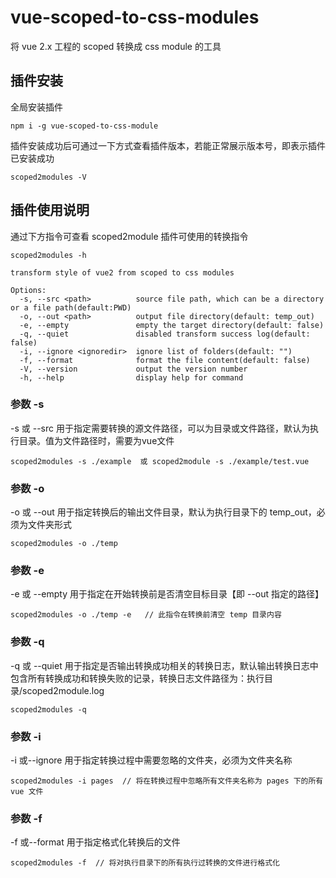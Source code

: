 # vue-scoped-to-css-modules
将 vue 2.x 工程的 scoped 转换成 css module 的工具

## 插件安装

全局安装插件
```
npm i -g vue-scoped-to-css-module
```
插件安装成功后可通过一下方式查看插件版本，若能正常展示版本号，即表示插件已安装成功
```
scoped2modules -V
```

## 插件使用说明
通过下方指令可查看 scoped2module 插件可使用的转换指令
```
scoped2modules -h
```

```
transform style of vue2 from scoped to css modules

Options:
  -s, --src <path>          source file path, which can be a directory or a file path(default:PWD)
  -o, --out <path>          output file directory(default: temp_out)
  -e, --empty               empty the target directory(default: false)
  -q, --quiet               disabled transform success log(default: false)
  -i, --ignore <ignoredir>  ignore list of folders(default: "")
  -f, --format              format the file content(default: false)
  -V, --version             output the version number
  -h, --help                display help for command
```
### 参数 -s

-s 或 --src 用于指定需要转换的源文件路径，可以为目录或文件路径，默认为执行目录。值为文件路径时，需要为vue文件

```
scoped2modules -s ./example  或 scoped2module -s ./example/test.vue
```

### 参数 -o

-o 或 --out 用于指定转换后的输出文件目录，默认为执行目录下的 temp_out，必须为文件夹形式

```
scoped2modules -o ./temp
```

### 参数 -e

-e 或 --empty 用于指定在开始转换前是否清空目标目录【即 --out 指定的路径】

```
scoped2modules -o ./temp -e   // 此指令在转换前清空 temp 目录内容
```

### 参数 -q

-q 或 --quiet 用于指定是否输出转换成功相关的转换日志，默认输出转换日志中包含所有转换成功和转换失败的记录，转换日志文件路径为：执行目录/scoped2module.log

```
scoped2modules -q
```

### 参数 -i

-i 或--ignore 用于指定转换过程中需要忽略的文件夹，必须为文件夹名称

```
scoped2modules -i pages  // 将在转换过程中忽略所有文件夹名称为 pages 下的所有 vue 文件
```
### 参数 -f

-f 或--format 用于指定格式化转换后的文件

```
scoped2modules -f  // 将对执行目录下的所有执行过转换的文件进行格式化
```

